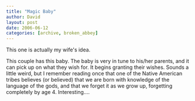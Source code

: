 ```yaml
---
title: "Magic Baby"
author: David
layout: post
date: 2006-06-12
categories: [archive, broken_abbey]
---
```


This one is actually my wife's idea.

This couple has this baby. The baby is very in tune to his/her parents, and it
can pick up on what they wish for. It begins granting their wishes. Sounds a
little weird, but I remember reading once that one of the Native American tribes
believes (or believed) that we are born with knowledge of the language of the
gods, and that we forget it as we grow up, forgetting completely by age 4.
Interesting....
